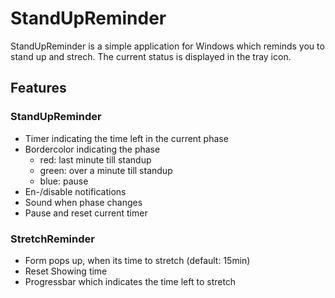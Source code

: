 # StandUpReminder
StandUpReminder is a simple application for Windows which reminds you to stand up and strech. The current status is displayed in the tray icon.


## Features
### StandUpReminder
- Timer indicating the time left in the current phase
- Bordercolor indicating the phase 
  - red: last minute till standup
  - green: over a minute till standup
  - blue: pause
- En-/disable notifications
- Sound when phase changes
- Pause and reset current timer

### StretchReminder
- Form pops up, when its time to stretch (default: 15min)
- Reset Showing time 
- Progressbar which indicates the time left to stretch
